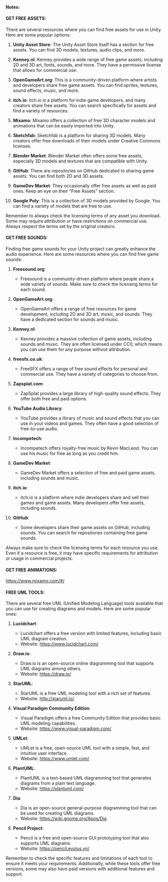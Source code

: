 
#### Notes:

#### GET FREE ASSETS:

There are several resources where you can find free assets for use in Unity. Here are some popular options:

1. **Unity Asset Store**: The Unity Asset Store itself has a section for free assets. You can find 3D models, textures, audio clips, and more.

2. **Kenney.nl**: Kenney provides a wide range of free game assets, including 2D and 3D art, fonts, sounds, and more. They have a permissive license that allows for commercial use.

3. **OpenGameArt.org**: This is a community-driven platform where artists and developers share free game assets. You can find sprites, textures, sound effects, music, and more.

4. **itch.io**: itch.io is a platform for indie game developers, and many creators share free assets. You can search specifically for assets and find a variety of resources.

5. **Mixamo**: Mixamo offers a collection of free 3D character models and animations that can be easily imported into Unity.

6. **Sketchfab**: Sketchfab is a platform for sharing 3D models. Many creators offer free downloads of their models under Creative Commons licenses.

7. **Blender Market**: Blender Market often offers some free assets, especially 3D models and textures that are compatible with Unity.

8. **GitHub**: There are repositories on GitHub dedicated to sharing game assets. You can find both 2D and 3D assets.

9. **GameDev Market**: They occasionally offer free assets as well as paid ones. Keep an eye on their "Free Assets" section.

10. **Google Poly**: This is a collection of 3D models provided by Google. You can find a variety of models that are free to use.

Remember to always check the licensing terms of any asset you download. Some may require attribution or have restrictions on commercial use. Always respect the terms set by the original creators.

#### GET FREE SOUNDS:

Finding free game sounds for your Unity project can greatly enhance the audio experience. Here are some resources where you can find free game sounds:

1. **Freesound.org**:
   - Freesound is a community-driven platform where people share a wide variety of sounds. Make sure to check the licensing terms for each sound.

2. **OpenGameArt.org**:
   - OpenGameArt offers a range of free resources for game development, including 2D and 3D art, music, and sounds. They have a dedicated section for sounds and music.

3. **Kenney.nl**:
   - Kenney provides a massive collection of game assets, including sounds and music. They are often licensed under CC0, which means you can use them for any purpose without attribution.

4. **freesfx.co.uk**:
   - FreeSFX offers a range of free sound effects for personal and commercial use. They have a variety of categories to choose from.

5. **Zapsplat.com**:
   - ZapSplat provides a large library of high-quality sound effects. They offer both free and paid options.

6. **YouTube Audio Library**:
   - YouTube provides a library of music and sound effects that you can use in your videos and games. They often have a good selection of free-to-use audio.

7. **Incompetech**:
   - Incompetech offers royalty-free music by Kevin MacLeod. You can use his music for free as long as you credit him.

8. **GameDev Market**:
   - GameDev Market offers a selection of free and paid game assets, including sounds and music.

9. **itch.io**:
   - itch.io is a platform where indie developers share and sell their games and game assets. Many developers offer free assets, including sounds.

10. **GitHub**:
    - Some developers share their game assets on GitHub, including sounds. You can search for repositories containing free game sounds.

Always make sure to check the licensing terms for each resource you use. Even if a resource is free, it may have specific requirements for attribution or usage in commercial projects.

#### GET FREE ANIMATIONS:
https://www.mixamo.com/#/

#### FREE UML TOOLS:

There are several free UML (Unified Modeling Language) tools available that you can use for creating diagrams and models. Here are some popular ones:

1. **Lucidchart**:
   - Lucidchart offers a free version with limited features, including basic UML diagram creation.
   - Website: https://www.lucidchart.com/

2. **Draw.io**:
   - Draw.io is an open-source online diagramming tool that supports UML diagrams among others.
   - Website: https://draw.io/

3. **StarUML**:
   - StarUML is a free UML modeling tool with a rich set of features.
   - Website: http://staruml.io/

4. **Visual Paradigm Community Edition**:
   - Visual Paradigm offers a free Community Edition that provides basic UML modeling capabilities.
   - Website: https://www.visual-paradigm.com/

5. **UMLet**:
   - UMLet is a free, open-source UML tool with a simple, fast, and intuitive user interface.
   - Website: https://www.umlet.com/

6. **PlantUML**:
   - PlantUML is a text-based UML diagramming tool that generates diagrams from a plain text language.
   - Website: https://plantuml.com/

7. **Dia**:
   - Dia is an open-source general-purpose diagramming tool that can be used for creating UML diagrams.
   - Website: https://wiki.gnome.org/Apps/Dia

8. **Pencil Project**:
   - Pencil is a free and open-source GUI prototyping tool that also supports UML diagrams.
   - Website: https://pencil.evolus.vn/

Remember to check the specific features and limitations of each tool to ensure it meets your requirements. Additionally, while these tools offer free versions, some may also have paid versions with additional features and support.